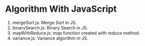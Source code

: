 # Algorithm With JavaScript

1. mergeSort.js: Merge Sort in JS.
2. binarySearch.js: Binary Search in JS.
3. mapWithReduce.js: map function created with reduce method.
4. variance.js: Variance algorithm in JS.
